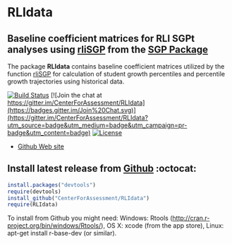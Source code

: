 RLIdata 
=======

Baseline coefficient matrices for RLI SGPt analyses using [rliSGP](https://github.com/CenterForAssessment/SGP/blob/master/R/rliSGP.R) from the [SGP Package](https://github.com/CenterForAssessment/SGP)
------------------------------------------------------------------------------------

The package **RLIdata** contains baseline coefficient matrices utilized by the function [rliSGP](https://github.com/CenterForAssessment/SGP/blob/master/R/rliSGP.R) for calculation
of student growth percentiles and percentile growth trajectories using historical data. 

[![Build Status](https://travis-ci.org/CenterForAssessment/RLIdata.svg?branch=master)](https://travis-ci.org/CenterForAssessment/RLIdata) [![Join the chat at https://gitter.im/CenterForAssessment/RLIdata](https://badges.gitter.im/Join%20Chat.svg)](https://gitter.im/CenterForAssessment/RLIdata?utm_source=badge&utm_medium=badge&utm_campaign=pr-badge&utm_content=badge) [![License](http://img.shields.io/badge/license-GPL%203-brightgreen.svg?style=flat)](https://github.com/CenterForAssessment/RLIdata/blob/master/LICENSE.md)

* [Github Web site](https://github.com/CenterForAssessment/RLIdata/)

Install latest release from [Github](https://github.com/CenterForAssessment/RLIdata/) :octocat:
----------------------------------------------

```R 
install.packages("devtools")
require(devtools)
install_github("CenterForAssessment/RLIdata")
require(RLIdata)
```

To install from Github you might need: Windows: Rtools (http://cran.r-project.org/bin/windows/Rtools/), OS X: xcode (from the app store),
Linux: apt-get install r-base-dev (or similar).
